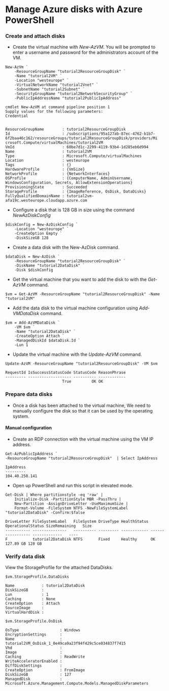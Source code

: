 # Manage Azure disks with Azure PowerShell
### Create and attach disks
* Create the virtual machine with *New-AzVM*. You will be prompted to enter a username and password for the administrators account of the VM.

```
New-AzVm `
    -ResourceGroupName "tutorial2ResourceGroupDisk" `
    -Name "tutorial2VM" `
    -Location "westeurope" `
    -VirtualNetworkName "tutorial2Vnet" `
    -SubnetName "tutorial2Subnet" `
    -SecurityGroupName "tutorial2NetworkSecurityGroup" `
    -PublicIpAddressName "tutorial2PublicIpAddress"
```
```
cmdlet New-AzVM at command pipeline position 1
Supply values for the following parameters:
Credential


ResourceGroupName        : tutorial2ResourceGroupDisk
Id                       : /subscriptions/95a127ab-87ec-4762-b1b7-6f2baa46c162/resourceGroups/tutorial2ResourceGroupDisk/providers/Mi
crosoft.Compute/virtualMachines/tutorial2VM
VmId                     : 60be7d1c-2299-4119-93b4-1d285eb6d994
Name                     : tutorial2VM
Type                     : Microsoft.Compute/virtualMachines
Location                 : westeurope
Tags                     : {}
HardwareProfile          : {VmSize}
NetworkProfile           : {NetworkInterfaces}
OSProfile                : {ComputerName, AdminUsername, WindowsConfiguration, Secrets, AllowExtensionOperations}
ProvisioningState        : Succeeded
StorageProfile           : {ImageReference, OsDisk, DataDisks}
FullyQualifiedDomainName : tutorial2vm-afa19c.westeurope.cloudapp.azure.com
```

* Configure a disk that is 128 GB in size using the command *NewAzDiskConfig*
```
$diskConfig = New-AzDiskConfig `
    -Location "westeurope" `
    -CreateOption Empty `
    -DiskSizeGB 128
```

* Create a data disk with the New-AzDisk command.
```
$dataDisk = New-AzDisk `
    -ResourceGroupName "tutorial2ResourceGroupDisk" `
    -DiskName "tutorial2DataDisk" `
    -Disk $diskConfig
```
* Get the virtual machine that you want to add the disk to with the *Get-AzVM* command.
```
$vm = Get-AzVM -ResourceGroupName "tutorial2ResourceGroupDisk" -Name "tutorial2VM"
```
* Add the data disk to the virtual machine configuration using *Add-VMDataDisk* command.
```
$vm = Add-AzVMDataDisk `
    -VM $vm `
    -Name "tutorial2DataDisk" `
    -CreateOption Attach `
    -ManagedDiskId $dataDisk.Id `
    -Lun 1
```
* Update the virtual machine with the *Update-AzVM* command.
```
Update-AzVM -ResourceGroupName "tutorial2ResourceGroupDisk" -VM $vm
```
```
RequestId IsSuccessStatusCode StatusCode ReasonPhrase
--------- ------------------- ---------- ------------
                         True         OK OK
```
### Prepare data disks
* Once a disk has been attached to the virtual machine, We need to manually configure the disk so that it can be used by the operating system.

#### Manual configuration
* Create an RDP connection with the virtual machine using the VM IP address. 
```
Get-AzPublicIpAddress `
-ResourceGroupName "tutorial2ResourceGroupDisk"  | Select IpAddress
```
```
IpAddress
---------
104.40.250.141
```
* Open up PowerShell and run this script in elevated mode.
```
Get-Disk | Where partitionstyle -eq 'raw' |
    Initialize-Disk -PartitionStyle MBR -PassThru |
    New-Partition -AssignDriveLetter -UseMaximumSize |
    Format-Volume -FileSystem NTFS -NewFileSystemLabel "tutorial2DataDisk" -Confirm:$false
```
```
DriveLetter FileSystemLabel   FileSystem DriveType HealthStatus OperationalStatus SizeRemaining   Size
----------- ---------------   ---------- --------- ------------ ----------------- -------------   ----
F           tutorial2DataDisk NTFS       Fixed     Healthy      OK                    127.89 GB 128 GB

```
### Verify data disk
View the StorageProfile for the attached DataDisks. 
```
$vm.StorageProfile.DataDisks
```
```
Name            : tutorial2DataDisk
DiskSizeGB      :
Lun             : 1
Caching         : None
CreateOption    : Attach
SourceImage     :
VirtualHardDisk :
```
```
$vm.StorageProfile.OsDisk
```
```
OsType                  : Windows
EncryptionSettings      :
Name                    : tutorial2VM_OsDisk_1_0e49ca9a23f94f429c5ce034837f7415
Vhd                     :
Image                   :
Caching                 : ReadWrite
WriteAcceleratorEnabled :
DiffDiskSettings        :
CreateOption            : FromImage
DiskSizeGB              : 127
ManagedDisk             : Microsoft.Azure.Management.Compute.Models.ManagedDiskParameters
```